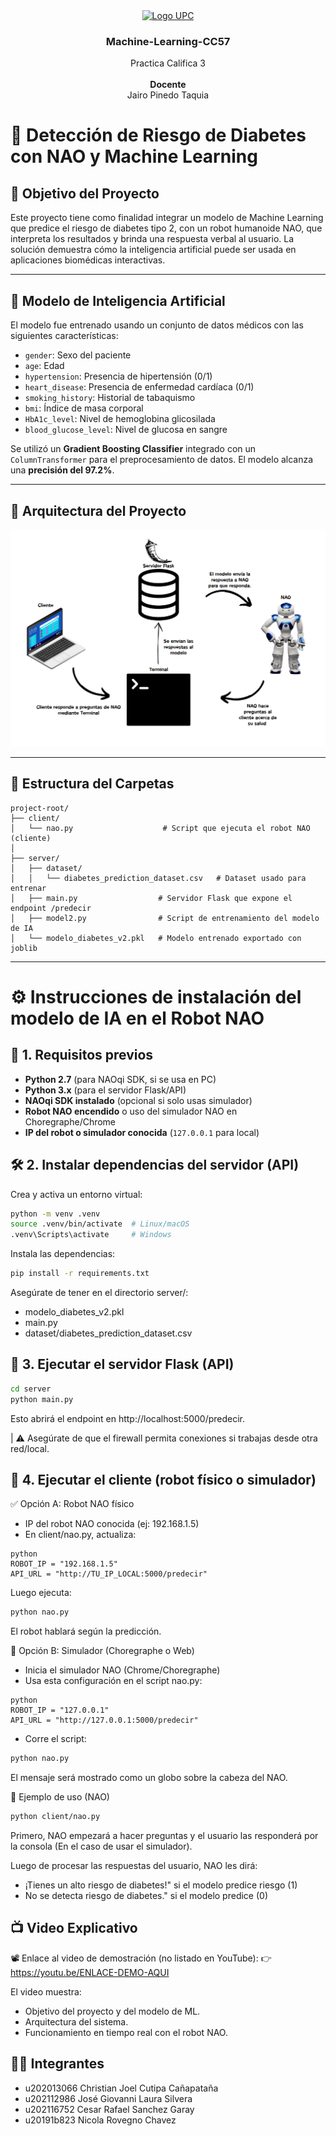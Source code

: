 <div align="center">
  <a href="https://github.com/EduardoPuglisevich/Aplicaciones-de-Data-Science.git">
    <img src="https://upload.wikimedia.org/wikipedia/commons/f/fc/UPC_logo_transparente.png" alt="Logo UPC" width="80" height="80">
  </a>

  <h3 align="center"> Machine-Learning-CC57</h3>

  <p align="center">
    Practica Califica 3
    <br/>
    <br/>
    <strong>Docente</strong>
    <br/>
    Jairo Pinedo Taquia
  </p>
</div>

# 🤖 Detección de Riesgo de Diabetes con NAO y Machine Learning

## 🎯 Objetivo del Proyecto

Este proyecto tiene como finalidad integrar un modelo de Machine Learning que predice el riesgo de diabetes tipo 2, con un robot humanoide NAO, que interpreta los resultados y brinda una respuesta verbal al usuario. La solución demuestra cómo la inteligencia artificial puede ser usada en aplicaciones biomédicas interactivas.

---

## 🧠 Modelo de Inteligencia Artificial

El modelo fue entrenado usando un conjunto de datos médicos con las siguientes características:

- `gender`: Sexo del paciente
- `age`: Edad
- `hypertension`: Presencia de hipertensión (0/1)
- `heart_disease`: Presencia de enfermedad cardíaca (0/1)
- `smoking_history`: Historial de tabaquismo
- `bmi`: Índice de masa corporal
- `HbA1c_level`: Nivel de hemoglobina glicosilada
- `blood_glucose_level`: Nivel de glucosa en sangre

Se utilizó un **Gradient Boosting Classifier** integrado con un `ColumnTransformer` para el preprocesamiento de datos. El modelo alcanza una **precisión del 97.2%**.

---

## 📁 Arquitectura del Proyecto

![Diagrama](diagrama.png)

---

## 📁 Estructura del Carpetas

```plaintext
project-root/
├── client/
│   └── nao.py                    # Script que ejecuta el robot NAO (cliente)
│
├── server/
│   ├── dataset/
│   │   └── diabetes_prediction_dataset.csv   # Dataset usado para entrenar
│   ├── main.py                  # Servidor Flask que expone el endpoint /predecir
│   ├── model2.py                # Script de entrenamiento del modelo de IA
│   └── modelo_diabetes_v2.pkl   # Modelo entrenado exportado con joblib

```
---
# ⚙️ Instrucciones de instalación del modelo de IA en el Robot NAO

## 🧪 1. Requisitos previos
- **Python 2.7** (para NAOqi SDK, si se usa en PC)
- **Python 3.x** (para el servidor Flask/API)
- **NAOqi SDK instalado** (opcional si solo usas simulador)
- **Robot NAO encendido** o uso del simulador NAO en Choregraphe/Chrome
- **IP del robot o simulador conocida** (`127.0.0.1` para local)

## 🛠️ 2. Instalar dependencias del servidor (API)
Crea y activa un entorno virtual:

```bash
python -m venv .venv
source .venv/bin/activate  # Linux/macOS
.venv\Scripts\activate     # Windows
```

Instala las dependencias:

```bash
pip install -r requirements.txt
```

Asegúrate de tener en el directorio server/:

* modelo_diabetes_v2.pkl
* main.py
* dataset/diabetes_prediction_dataset.csv

## 🚀 3. Ejecutar el servidor Flask (API)

```bash
cd server
python main.py
```

Esto abrirá el endpoint en http://localhost:5000/predecir.

| ⚠️ Asegúrate de que el firewall permita conexiones si trabajas desde otra red/local.

## 🤖 4. Ejecutar el cliente (robot físico o simulador)

✅ Opción A: Robot NAO físico

* IP del robot NAO conocida (ej: 192.168.1.5)
* En client/nao.py, actualiza:

```
python
ROBOT_IP = "192.168.1.5"
API_URL = "http://TU_IP_LOCAL:5000/predecir"
```

Luego ejecuta:

```bash
python nao.py
```

El robot hablará según la predicción.

🧪 Opción B: Simulador (Choregraphe o Web)

* Inicia el simulador NAO (Chrome/Choregraphe)
* Usa esta configuración en el script nao.py:

```
python
ROBOT_IP = "127.0.0.1"
API_URL = "http://127.0.0.1:5000/predecir"
```

* Corre el script:

```bash
python nao.py
```

El mensaje será mostrado como un globo sobre la cabeza del NAO.

🧪 Ejemplo de uso (NAO)

```bash
python client/nao.py
```
Primero, NAO empezará a hacer preguntas y el usuario las responderá por la consola (En el caso de usar el simulador).

Luego de procesar las respuestas del usuario, NAO les dirá:
* ¡Tienes un alto riesgo de diabetes!" si el modelo predice riesgo (1)
* No se detecta riesgo de diabetes." si el modelo predice (0)

## 📺 Video Explicativo
📽️ Enlace al video de demostración (no listado en YouTube):
👉 https://youtu.be/ENLACE-DEMO-AQUI

El video muestra:

* Objetivo del proyecto y del modelo de ML.
* Arquitectura del sistema.
* Funcionamiento en tiempo real con el robot NAO.

## 👨‍💻 Integrantes

* u202013066 Christian Joel Cutipa Cañapataña 
* u202112986 José Giovanni Laura Silvera
* u202116752 Cesar Rafael Sanchez Garay
* u20191b823 Nicola Rovegno Chavez


